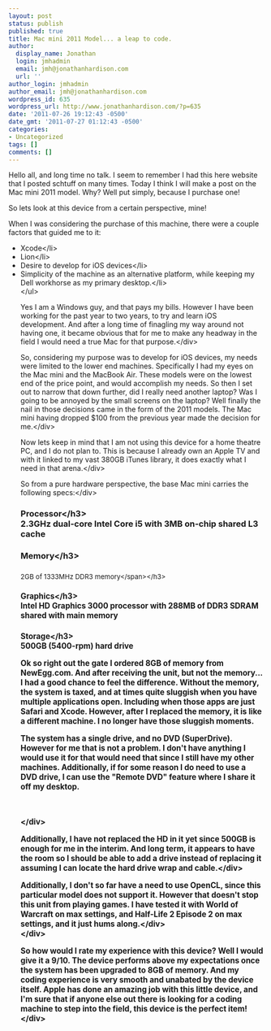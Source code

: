 ```yaml
---
layout: post
status: publish
published: true
title: Mac mini 2011 Model... a leap to code.
author:
  display_name: Jonathan
  login: jmhadmin
  email: jmh@jonathanhardison.com
  url: ''
author_login: jmhadmin
author_email: jmh@jonathanhardison.com
wordpress_id: 635
wordpress_url: http://www.jonathanhardison.com/?p=635
date: '2011-07-26 19:12:43 -0500'
date_gmt: '2011-07-27 01:12:43 -0500'
categories:
- Uncategorized
tags: []
comments: []
---
```

<p>Hello all, and long time no talk. I seem to remember I had this here website that I posted schtuff on many times. Today I think I will make a post on the Mac mini 2011 model. Why? Well put simply, because I purchase one!</p>
<p>So lets look at this device from a certain perspective, mine!</p>
<p>When I was considering the purchase of this machine, there were a couple factors that guided me to it:</p>
<ul>
<li>Xcode<&#47;li>
<li>Lion<&#47;li>
<li>Desire to develop for iOS devices<&#47;li>
<li>Simplicity of the machine as an alternative platform, while keeping my Dell workhorse as my primary desktop.<&#47;li><br />
<&#47;ul></p>
<div>Yes I am a Windows guy, and that pays my bills. However I have been working for the past year to two years, to try and learn iOS development. And after a long time of finagling my way around not having one, it became obvious that for me to make any headway in the field I would need a true Mac for that purpose.<&#47;div></p>
<div>So, considering my purpose was to develop for iOS devices, my needs were limited to the lower end machines. Specifically I had my eyes on the Mac mini and the MacBook Air. These models were on the lowest end of the price point, and would accomplish my needs. So then I set out to narrow that down further, did I really need another laptop? Was I going to be annoyed by the small screens on the laptop? Well finally the nail in those decisions came in the form of the 2011 models. The Mac mini having dropped $100 from the previous year made the decision for me.<&#47;div></p>
<div>Now lets keep in mind that I am not using this device for a home theatre PC, and I do not plan to. This is because I already own an Apple TV and with it linked to my vast 380GB iTunes library, it does exactly what I need in that arena.<&#47;div></p>
<div>So from a pure hardware perspective, the base Mac mini carries the following specs:<&#47;div></p>
<div>
<h3>Processor<&#47;h3><br />
2.3GHz dual-core Intel Core i5 with 3MB on-chip shared L3 cache</p>
<h3>Memory<&#47;h3></p>
<h3><span style="font-size: 13px; font-weight: normal;">2GB of 1333MHz DDR3 memory<&#47;span><&#47;h3></p>
<h3>Graphics<&#47;h3><br />
Intel HD Graphics 3000 processor with 288MB of DDR3 SDRAM shared with main memory</p>
<h3>Storage<&#47;h3><br />
500GB (5400-rpm) hard drive</p>
<p>Ok so right out the gate I ordered 8GB of memory from NewEgg.com. And after receiving the unit, but not the memory... I had a good chance to feel the difference. Without the memory, the system is taxed, and at times quite sluggish when you have multiple applications open. Including when those apps are just Safari and Xcode. However, after I replaced the memory, it is like a different machine. I no longer have those sluggish moments.</p>
<p>The system has a single drive, and no DVD (SuperDrive). However for me that is not a problem. I don't have anything I would use it for that would need that since I still have my other machines. Additionally, if for some reason I do need to use a DVD drive, I can use the "Remote DVD" feature where I share it off my desktop.</p>
<p>&nbsp;</p>
<p><&#47;div></p>
<div>Additionally, I have not replaced the HD in it yet since 500GB is enough for me in the interim. And long term, it appears to have the room so I should be able to add a drive instead of replacing it assuming I can locate the hard drive wrap and cable.<&#47;div></p>
<div>
<div>Additionally, I don't so far have a need to use OpenCL, since this particular model does not support it. However that doesn't stop this unit from playing games. I have tested it with World of Warcraft on max settings, and Half-Life 2 Episode 2 on max settings, and it just hums along.<&#47;div><br />
<&#47;div></p>
<div>So how would I rate my experience with this device? Well I would give it a 9&#47;10. The device performs above my expectations once the system has been upgraded to 8GB of memory. And my coding experience is very smooth and unabated by the device itself. Apple has done an amazing job with this little device, and I'm sure that if anyone else out there is looking for a coding machine to step into the field, this device is the perfect item!<&#47;div></p>
